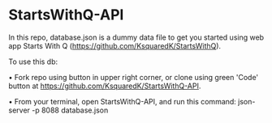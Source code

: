 # StartsWithQ-API

In this repo, database.json is a dummy data file to get you started using web app Starts With Q (https://github.com/KsquaredK/StartsWithQ). 

To  use this db:

• Fork repo using button in upper right corner, or clone using green 'Code' button at https://github.com/KsquaredK/StartsWithQ-API. 

• From your terminal, open StartsWithQ-API, and run this command: json-server -p 8088 database.json
